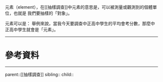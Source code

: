 元素（element），在[[抽樣調查]]中元素的意思是，可以被測量或觀測到的個體單位，也就是
我們要抽樣的「對象」。

元素可以是：
舉例來說，當我今天要調查中正高中學生的平均會考分數，那麼中正高中學生就會是「元素」。
- - -
# 參考資料

- - -
parent::[[抽樣調查]]
sibling::
child::
